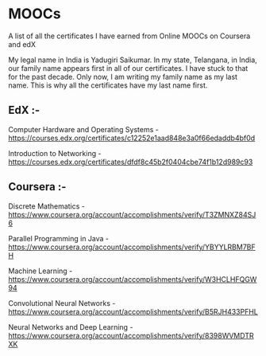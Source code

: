 # MOOCs
A list of all the certificates I have earned from Online MOOCs on Coursera and edX

My legal name in India is Yadugiri Saikumar. In my state, Telangana, in India, our family name appears first in all of our certificates. I have stuck to that for the past decade. Only now, I am writing my family name as my last name. This is why all the certificates have my last name first.

EdX :-
------

Computer Hardware and Operating Systems - https://courses.edx.org/certificates/c12252e1aad848e3a0f66edaddb4bf0d

Introduction to Networking - https://courses.edx.org/certificates/dfdf8c45b2f0404cbe74f1b12d989c93

Coursera :-
-----------

Discrete Mathematics - https://www.coursera.org/account/accomplishments/verify/T3ZMNXZ84SJ6

Parallel Programming in Java - https://www.coursera.org/account/accomplishments/verify/YBYYLRBM7BFH

Machine Learning - https://www.coursera.org/account/accomplishments/verify/W3HCLHFQGW94

Convolutional Neural Networks - https://www.coursera.org/account/accomplishments/verify/B5RJH433PFHL

Neural Networks and Deep Learning - https://www.coursera.org/account/accomplishments/verify/8398WVMDTRXK
